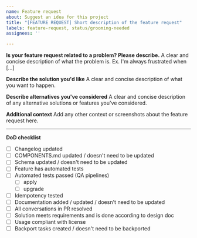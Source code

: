 ```yaml
---
name: Feature request
about: Suggest an idea for this project
title: "[FEATURE REQUEST] Short description of the feature request"
labels: feature-request, status/grooming-needed
assignees: ''

---
```


**Is your feature request related to a problem? Please describe.**
A clear and concise description of what the problem is. Ex. I'm always frustrated when [...]

**Describe the solution you'd like**
A clear and concise description of what you want to happen.

**Describe alternatives you've considered**
A clear and concise description of any alternative solutions or features you've considered.

**Additional context**
Add any other context or screenshots about the feature request here.

---

**DoD checklist**

* [ ] Changelog updated
* [ ] COMPONENTS.md updated / doesn't need to be updated
* [ ] Schema updated / doesn't need to be updated
* [ ] Feature has automated tests
* [ ] Automated tests passed (QA pipelines)
  * [ ] apply
  * [ ] upgrade
* [ ] Idempotency tested
* [ ] Documentation added / updated / doesn't need to be updated
* [ ] All conversations in PR resolved
* [ ] Solution meets requirements and is done according to design doc
* [ ] Usage compliant with license
* [ ] Backport tasks created / doesn't need to be backported
